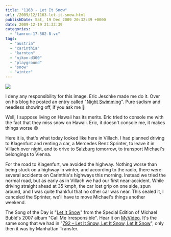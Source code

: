 ```yaml
---
title: "1163 - Let It Snow"
url: /2009/12/1163-let-it-snow.html
publishDate: Sat, 19 Dec 2009 20:32:39 +0000
date: 2009-12-19 21:32:39
categories: 
  - "tamron-17-502-8-vc"
tags: 
  - "austria"
  - "carinthia"
  - "karnten"
  - "nikon-d300"
  - "playground"
  - "snow"
  - "winter"
---
```

<a target="_blank" href="https://d25zfm9zpd7gm5.cloudfront.net/1200x1200/2009/20091219_080729_ps.jpg"><img src="https://d25zfm9zpd7gm5.cloudfront.net/0600x0600/2009/20091219_080729_ps.jpg" /></a>

I deny any responsibility for this image. Eric Jeschke made me do it. Over on his blog he posted an entry called "<a href="http://redskiesatnight.com/2009/12/14/night-swimming/">Night Swimming</a>". Pure sadism and needless showing off, if you ask me 🙂

Well, I suppose living on Hawaii has its merits. Eric tried to console me with the fact that they miss snow on Hawaii. Eric, it doesn't console me, it makes things worse 😄

Here it is, that's what today looked like here in Villach. I had planned driving to Klagenfurt and renting a car, a Mercedes Benz Sprinter, to leave it in Villach over night, and to drive to Salzburg tomorrow, to transport Michael's belongings to Vienna. 

 For the road to Klagenfurt, we avoided the highway. Nothing worse than being stuck on a highway in winter, and according to the radio, there were several accidents on Carinthia's highways this morning. Instead we tried the normal road, but as early as in Villach we had our first near-accident. While driving straight ahead at 35 kmph, the car lost grip on one side, spun around, and I was quite thankful that no other car was near. This sealed it, I canceled the Sprinter, we'll have to move Michael's things another weekend.

The Song of the Day is "<a target="_blank" href="http://www.lyricsmode.com/lyrics/m/michael_buble/let_it_snow.html">Let It Snow</a>" from the Special Edition of Michael Bublé's 2007 album "Call Me Irresponsible". Hear it on <a target="_blank" href="http://www.myvideo.at/watch/3102788/Michael_Bubl_Let_It_Snow">MyVideo</a>. It's the same song that we had in "<a target="_blank" href="/2008/12/792-let-it-snow-let-it-snow-let-it-snow.html">792 – Let It Snow, Let It Snow, Let It Snow</a>", only then it was by Manhattan Transfer.
